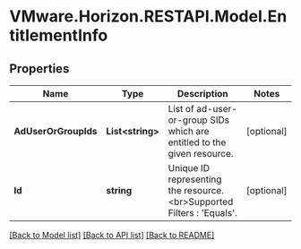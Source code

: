 # VMware.Horizon.RESTAPI.Model.EntitlementInfo
## Properties

Name | Type | Description | Notes
------------ | ------------- | ------------- | -------------
**AdUserOrGroupIds** | **List&lt;string&gt;** | List of ad-user-or-group SIDs which are entitled to the given resource. | [optional] 
**Id** | **string** | Unique ID representing the resource.&lt;br&gt;Supported Filters : &#39;Equals&#39;. | [optional] 

[[Back to Model list]](../README.md#documentation-for-models) [[Back to API list]](../README.md#documentation-for-api-endpoints) [[Back to README]](../README.md)

